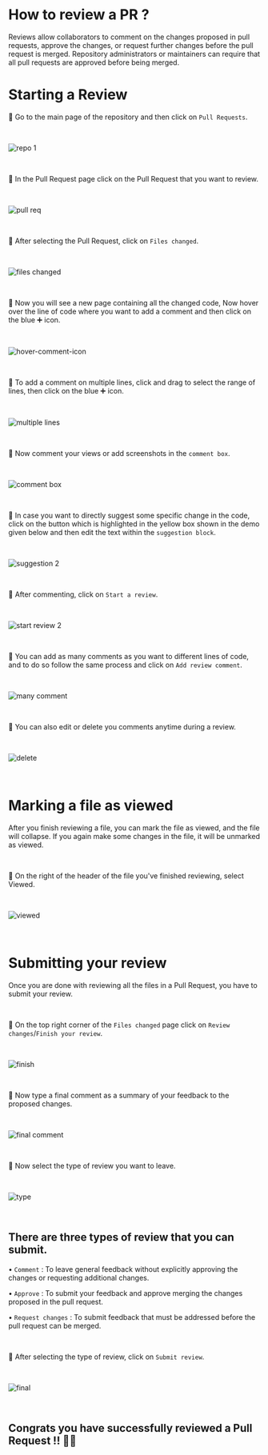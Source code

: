 # How to review a PR ?

Reviews allow collaborators to comment on the changes proposed in pull requests, approve the changes, or request further changes before the pull request is merged. Repository administrators or maintainers can require that all pull requests are approved before being merged.

# Starting a Review

🔘 Go to the main page of the repository and then click on `Pull Requests`.

<br>

![repo 1](https://user-images.githubusercontent.com/90816300/178493008-aa1fb3e5-6b94-4518-994a-ce580289a7b3.png)

<br>

🔘 In the Pull Request page click on the Pull Request that you want to review.

<br>

![pull req](https://user-images.githubusercontent.com/90816300/178493087-4e4a3af6-5aca-461e-924a-fd0787bc87eb.png)

<br>

🔘 After selecting the Pull Request, click on `Files changed`.

<br>

![files changed](https://user-images.githubusercontent.com/90816300/178493130-8bf9b6ef-0859-4eb2-abfb-f022ff421e61.png)

<br>

🔘 Now you will see a new page containing all the changed code, Now hover over the line of code where you want to add a comment and then click on the blue ➕ icon.

<br>

![hover-comment-icon](https://user-images.githubusercontent.com/90816300/178493171-c0c5c2f8-21fb-4eda-b5f7-23e664cf972d.gif)

<br>

🔘 To add a comment on multiple lines, click and drag to select the range of lines, then click on the blue ➕ icon.

<br>

![multiple lines](https://user-images.githubusercontent.com/90816300/178493243-30a227a7-bb8b-4799-9741-d6f2c9ae23ab.png)

<br>

🔘 Now comment your views or add screenshots in the `comment box`.

<br>

![comment box](https://user-images.githubusercontent.com/90816300/178493334-432e70ba-fa72-4e14-bb62-ff6e86f71be1.png)

<br>

🔘 In case you want to directly suggest some specific change in the code, click on the button which is highlighted in the yellow box shown in the demo given below and then edit the text within the `suggestion block`.

<br>

![suggestion 2](https://user-images.githubusercontent.com/90816300/178493372-1f52cbfe-508d-4c3d-a534-dc024532d10b.png)

<br>

🔘 After commenting, click on `Start a review`.

<br>

![start review 2](https://user-images.githubusercontent.com/90816300/178493409-8ce94669-4883-45bc-9164-b9ae71430c3c.png)

<br>

🔘 You can add as many comments as you want to different lines of code, and to do so follow the same process and click on `Add review comment`.

<br>

![many comment](https://user-images.githubusercontent.com/90816300/178493437-f89284e8-aa6a-4023-83cb-d1f3a1bdd687.png)

<br>

🔘 You can also edit or delete you comments anytime during a review.

<br>

![delete](https://user-images.githubusercontent.com/90816300/178493490-0bc926c7-3776-4414-90af-0eba9c8359c0.png)

<br>

# Marking a file as viewed

After you finish reviewing a file, you can mark the file as viewed, and the file will collapse. If you again make some changes in the file, it will be unmarked as viewed.

<br>

🔘 On the right of the header of the file you've finished reviewing, select Viewed.

<br>

![viewed](https://user-images.githubusercontent.com/90816300/178493551-09a03fb3-440f-4d63-b096-84f3cd643dab.png)

<br>

# Submitting your review

Once you are done with reviewing all the files in a Pull Request, you have to submit your review.

<br>

🔘 On the top right corner of the `Files changed` page click on `Review changes`/`Finish your review`.

<br>

![finish](https://user-images.githubusercontent.com/90816300/178493821-0a960548-7a0c-41e7-8fed-938f3f7e8b92.png)

<br>

🔘 Now type a final comment as a summary of your feedback to the proposed changes.

<br>

![final comment](https://user-images.githubusercontent.com/90816300/178494829-6e01611c-dba0-4f66-bb88-fd992f8b935c.png)

<br>

🔘 Now select the type of review you want to leave.

<br>

![type](https://user-images.githubusercontent.com/90816300/178493882-c564938e-e77c-4d5e-8482-ad5f353331a9.png)

<br>

## There are three types of review that you can submit.
 
• `Comment` : To leave general feedback without explicitly approving the changes or requesting additional changes.

• `Approve` : To submit your feedback and approve merging the changes proposed in the pull request.

• `Request changes` : To submit feedback that must be addressed before the pull request can be merged.

<br>

🔘 After selecting the type of review, click on `Submit review`.

<br>

![final](https://user-images.githubusercontent.com/90816300/178493939-9965bcc9-7fa3-4db9-97e3-3369b46070da.png)

<br>

## Congrats you have successfully reviewed a Pull Request !! 🥳🚀

